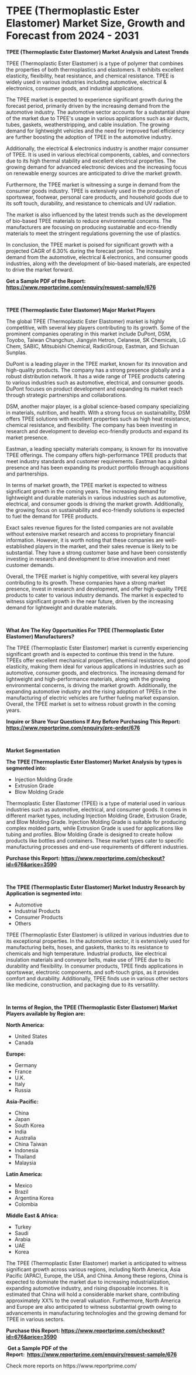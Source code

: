 <p><h1>TPEE (Thermoplastic Ester Elastomer) Market Size, Growth and Forecast from 2024 - 2031</h1></p><p><strong>TPEE (Thermoplastic Ester Elastomer) Market Analysis and Latest Trends</strong></p>
<p><p>TPEE (Thermoplastic Ester Elastomer) is a type of polymer that combines the properties of both thermoplastics and elastomers. It exhibits excellent elasticity, flexibility, heat resistance, and chemical resistance. TPEE is widely used in various industries including automotive, electrical & electronics, consumer goods, and industrial applications.</p><p>The TPEE market is expected to experience significant growth during the forecast period, primarily driven by the increasing demand from the automotive industry. The automotive sector accounts for a substantial share of the market due to TPEE's usage in various applications such as air ducts, tubes, gaskets, weatherstripping, and cable insulation. The growing demand for lightweight vehicles and the need for improved fuel efficiency are further boosting the adoption of TPEE in the automotive industry.</p><p>Additionally, the electrical & electronics industry is another major consumer of TPEE. It is used in various electrical components, cables, and connectors due to its high thermal stability and excellent electrical properties. The growing demand for advanced electronic devices and the increasing focus on renewable energy sources are anticipated to drive the market growth.</p><p>Furthermore, the TPEE market is witnessing a surge in demand from the consumer goods industry. TPEE is extensively used in the production of sportswear, footwear, personal care products, and household goods due to its soft touch, durability, and resistance to chemicals and UV radiation.</p><p>The market is also influenced by the latest trends such as the development of bio-based TPEE materials to reduce environmental concerns. The manufacturers are focusing on producing sustainable and eco-friendly materials to meet the stringent regulations governing the use of plastics.</p><p>In conclusion, the TPEE market is poised for significant growth with a projected CAGR of 6.30% during the forecast period. The increasing demand from the automotive, electrical & electronics, and consumer goods industries, along with the development of bio-based materials, are expected to drive the market forward.</p></p>
<p><strong>Get a Sample PDF of the Report:&nbsp; <a href="https://www.reportprime.com/enquiry/request-sample/676">https://www.reportprime.com/enquiry/request-sample/676</a></strong></p>
<p>&nbsp;</p>
<p><strong>TPEE (Thermoplastic Ester Elastomer) Major Market Players</strong></p>
<p><p>The global TPEE (Thermoplastic Ester Elastomer) market is highly competitive, with several key players contributing to its growth. Some of the prominent companies operating in this market include DuPont, DSM, Toyobo, Taiwan Changchun, Jiangyin Hetron, Celanese, SK Chemicals, LG Chem, SABIC, Mitsubishi Chemical, RadiciGroup, Eastman, and Sichuan Sunplas.</p><p>DuPont is a leading player in the TPEE market, known for its innovation and high-quality products. The company has a strong presence globally and a robust distribution network. It has a wide range of TPEE products catering to various industries such as automotive, electrical, and consumer goods. DuPont focuses on product development and expanding its market reach through strategic partnerships and collaborations.</p><p>DSM, another major player, is a global science-based company specializing in materials, nutrition, and health. With a strong focus on sustainability, DSM offers TPEE solutions with excellent properties such as high heat resistance, chemical resistance, and flexibility. The company has been investing in research and development to develop eco-friendly products and expand its market presence.</p><p>Eastman, a leading specialty materials company, is known for its innovative TPEE offerings. The company offers high-performance TPEE products that meet industry standards and customer requirements. Eastman has a global presence and has been expanding its product portfolio through acquisitions and partnerships.</p><p>In terms of market growth, the TPEE market is expected to witness significant growth in the coming years. The increasing demand for lightweight and durable materials in various industries such as automotive, electrical, and consumer goods is driving the market growth. Additionally, the growing focus on sustainability and eco-friendly solutions is expected to fuel the demand for TPEE products.</p><p>Exact sales revenue figures for the listed companies are not available without extensive market research and access to proprietary financial information. However, it is worth noting that these companies are well-established players in the market, and their sales revenue is likely to be substantial. They have a strong customer base and have been consistently investing in research and development to drive innovation and meet customer demands.</p><p>Overall, the TPEE market is highly competitive, with several key players contributing to its growth. These companies have a strong market presence, invest in research and development, and offer high-quality TPEE products to cater to various industry demands. The market is expected to witness significant growth in the near future, driven by the increasing demand for lightweight and durable materials.</p></p>
<p>&nbsp;</p>
<p><strong>What Are The Key Opportunities For TPEE (Thermoplastic Ester Elastomer) Manufacturers?</strong></p>
<p><p>The TPEE (Thermoplastic Ester Elastomer) market is currently experiencing significant growth and is expected to continue this trend in the future. TPEEs offer excellent mechanical properties, chemical resistance, and good elasticity, making them ideal for various applications in industries such as automotive, consumer goods, and electronics. The increasing demand for lightweight and high-performance materials, along with the growing environmental concerns, is driving the market growth. Additionally, the expanding automotive industry and the rising adoption of TPEEs in the manufacturing of electric vehicles are further fueling market expansion. Overall, the TPEE market is set to witness robust growth in the coming years.</p></p>
<p><strong>Inquire or Share Your Questions If Any Before Purchasing This Report: <a href="https://www.reportprime.com/enquiry/pre-order/676">https://www.reportprime.com/enquiry/pre-order/676</a></strong></p>
<p>&nbsp;</p>
<p><strong>Market Segmentation</strong></p>
<p><strong>The TPEE (Thermoplastic Ester Elastomer) Market Analysis by types is segmented into:</strong></p>
<p><ul><li>Injection Molding Grade</li><li>Extrusion Grade</li><li>Blow Molding Grade</li></ul></p>
<p><p>Thermoplastic Ester Elastomer (TPEE) is a type of material used in various industries such as automotive, electrical, and consumer goods. It comes in different market types, including Injection Molding Grade, Extrusion Grade, and Blow Molding Grade. Injection Molding Grade is suitable for producing complex molded parts, while Extrusion Grade is used for applications like tubing and profiles. Blow Molding Grade is designed to create hollow products like bottles and containers. These market types cater to specific manufacturing processes and end-use requirements of different industries.</p></p>
<p><strong>Purchase this Report:&nbsp;<a href="https://www.reportprime.com/checkout?id=676&price=3590">https://www.reportprime.com/checkout?id=676&price=3590</a></strong></p>
<p>&nbsp;</p>
<p><strong>The TPEE (Thermoplastic Ester Elastomer) Market Industry Research by Application is segmented into:</strong></p>
<p><ul><li>Automotive</li><li>Industrial Products</li><li>Consumer Products</li><li>Others</li></ul></p>
<p><p>TPEE (Thermoplastic Ester Elastomer) is utilized in various industries due to its exceptional properties. In the automotive sector, it is extensively used for manufacturing belts, hoses, and gaskets, thanks to its resistance to chemicals and high temperature. Industrial products, like electrical insulation materials and conveyor belts, make use of TPEE due to its durability and flexibility. In consumer products, TPEE finds applications in sportswear, electronic components, and soft-touch grips, as it provides comfort and durability. Additionally, TPEE finds use in various other sectors like medicine, construction, and packaging due to its versatility.</p></p>
<p>&nbsp;</p>
<p><strong>In terms of Region, the TPEE (Thermoplastic Ester Elastomer) Market Players available by Region are:</strong></p>
<p>
    <p> <strong> North America: </strong>
        <ul>
            <li>United States</li>
            <li>Canada</li>
        </ul>
        </p> 
    <p> <strong> Europe: </strong>
        <ul>
            <li>Germany</li>
            <li>France</li>
            <li>U.K.</li>
            <li>Italy</li>
            <li>Russia</li>
        </ul>
        </p> 
    <p> <strong> Asia-Pacific: </strong>
        <ul>
            <li>China</li>
            <li>Japan</li>
            <li>South Korea</li>
            <li>India</li>
            <li>Australia</li>
            <li>China Taiwan</li>
            <li>Indonesia</li>
            <li>Thailand</li>
            <li>Malaysia</li>
        </ul>
        </p> 
    <p> <strong> Latin America: </strong>
        <ul>
            <li>Mexico</li>
            <li>Brazil</li>
            <li>Argentina Korea</li>
            <li>Colombia</li>
        </ul>
        </p> 
    <p> <strong> Middle East & Africa: </strong>
        <ul>
            <li>Turkey</li>
            <li>Saudi</li>
            <li>Arabia</li>
            <li>UAE</li>
            <li>Korea</li>
        </ul>
    </p>
    </p>
<p><p>The TPEE (Thermoplastic Ester Elastomer) market is anticipated to witness significant growth across various regions, including North America, Asia Pacific (APAC), Europe, the USA, and China. Among these regions, China is expected to dominate the market due to increasing industrialization, expanding automotive industry, and rising disposable incomes. It is estimated that China will hold a considerable market share, contributing approximately XX% to the overall valuation. Furthermore, North America and Europe are also anticipated to witness substantial growth owing to advancements in manufacturing technologies and the growing demand for TPEE in various sectors.</p></p>
<p><strong>Purchase this Report: <a href="https://www.reportprime.com/checkout?id=676&price=3590">https://www.reportprime.com/checkout?id=676&price=3590</a></strong></p>
<p>&nbsp;<strong>Get a Sample PDF of the Report:&nbsp;&nbsp;<a href="https://www.reportprime.com/enquiry/request-sample/676">https://www.reportprime.com/enquiry/request-sample/676</a></strong></p>
<p><strong></strong></p>
<p>Check more reports on https://www.reportprime.com/</p>